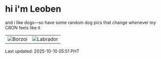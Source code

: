 # hi i'm Leoben

and i like dogs—so have some random dog pics that change whenever my CRON feels like it

|  |  |
|--------|----------|
| ![Borzoi](https://random-dog-vercel.vercel.app/api/random-borzoi?v=1760046672) | ![Labrador](https://random-dog-vercel.vercel.app/api/random-labrador?v=1760046672) |

Last updated: 2025-10-10 05:51 PHT
